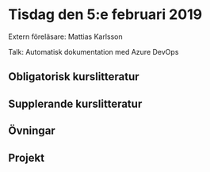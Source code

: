 # Tisdag den 5:e februari 2019

Extern föreläsare: Mattias Karlsson

Talk: Automatisk dokumentation med Azure DevOps

## Obligatorisk kurslitteratur
## Supplerande kurslitteratur
## Övningar
## Projekt
